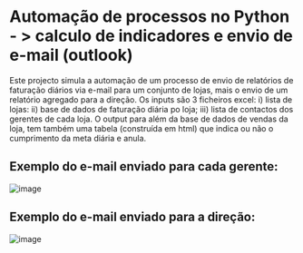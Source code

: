 # Automação de processos no Python - > calculo de indicadores e envio de e-mail (outlook)
 
Este projecto simula a automação de um processo de envio de relatórios de faturação diários via e-mail para um conjunto de lojas, mais o envio de um relatório agregado para a direção.
Os inputs são 3 ficheiros excel: i) lista de lojas: ii) base de dados de faturação diária po loja; iii) lista de contactos dos gerentes de cada loja.
O output para além da base de dados de vendas da loja, tem também uma tabela (construída em html) que indica ou não o cumprimento da meta diária  e anula.


## Exemplo do e-mail enviado para cada gerente:

![image](https://user-images.githubusercontent.com/10911021/215280088-7b7a7acc-4791-4258-aa6e-e50f9526fb9b.png)

## Exemplo do e-mail enviado para a direção:

![image](https://user-images.githubusercontent.com/10911021/215280206-4519822d-cb2b-49de-ac69-42c6652dc9bd.png)
